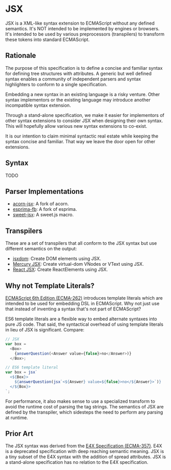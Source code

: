 JSX
===

JSX is a XML-like syntax extension to ECMAScript without any defined semantics. It's NOT intended to be implemented by engines or browsers. It's intended to be used by various preprocessors (transpilers) to transform these tokens into standard ECMAScript.

Rationale
---------

The purpose of this specification is to define a concise and familiar syntax for defining tree structures with attributes. A generic but well defined syntax enables a community of independent parsers and syntax highlighters to conform to a single specification.

Embedding a new syntax in an existing language is a risky venture. Other syntax implementors or the existing language may introduce another incompatible syntax extension.

Through a stand-alone specification, we make it easier for implementors of other syntax extensions to consider JSX when designing their own syntax. This will hopefully allow various new syntax extensions to co-exist.

It is our intention to claim minimal syntactic real estate while keeping the syntax concise and familiar. That way we leave the door open for other extensions.

Syntax
------

TODO

Parser Implementations
----------------------

- [acorn-jsx](https://github.com/RReverser/acorn-jsx): A fork of acorn.
- [esprima-fb](https://github.com/facebook/esprima): A fork of esprima.
- [sweet-jsx](https://github.com/andreypopp/sweet-jsx): A sweet.js macro.

Transpilers
-----------

These are a set of transpilers that all conform to the JSX syntax but use different semantics on the output:

- [jsxdom](https://github.com/vjeux/jsxdom): Create DOM elements using JSX.
- [Mercury JSX](https://github.com/Raynos/mercury-jsx): Create virtual-dom VNodes or VText using JSX. 
- [React JSX](http://facebook.github.io/react/docs/jsx-in-depth.html): Create ReactElements using JSX.

Why not Template Literals?
--------------------------

[ECMAScript 6th Edition (ECMA-262)](http://people.mozilla.org/~jorendorff/es6-draft.html) introduces template literals which are intended to be used for embedding DSL in ECMAScript. Why not just use that instead of inventing a syntax that's not part of ECMAScript?

ES6 template literals are a flexible way to embed alternate syntaxes into pure JS code. That said, the syntactical overhead of using template literals in lieu of JSX is significant. Compare:

```js
// JSX
var box =
  <Box>
    {answerQuestion(<Answer value={false}>no</Answer>)}
  </Box>;

// ES6 template literal
var box = jsx`
  <${Box}>
    ${answerQuestion(jsx`<${Answer} value=${false}>no</${Answer}>`)}
  </${Box}>
`;
```

For performance, it also makes sense to use a specialized transform to avoid the runtime cost of parsing the tag strings. The semantics of JSX are defined by the transpiler, which sidesteps the need to perform any parsing at runtime.

Prior Art
---------

The JSX syntax was derived from the [E4X Specification (ECMA-357)](http://www.ecma-international.org/publications/standards/Ecma-357.htm). E4X is a deprecated specification with deep reaching semantic meaning. JSX is a tiny subset of the E4X syntax with the addition of spread attributes. JSX is a stand-alone specification has no relation to the E4X specification.
